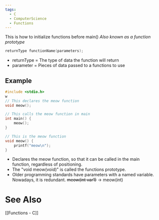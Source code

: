 ```yaml
---
tags:
  - C
  - ComputerScience
  - Functions
---
```

This is how to initialize functions before main()
*Also known as a function prototype*
``` c
returnType functionName(parameters);
```

- returnType = The type of data the function will return
- parameter = Pieces of data passed to a functions to use
## Example
``` c
#include <stdio.h>
w
// This declares the meow function
void meow();

// This calls the meow function in main
int main() {
	meow();
}

// This is the meow function
void meow() {
	printf("meow\n");
}
```
- Declares the meow function, so that it can be called in the main function, regardless of positioning.
- The "void meow(void)" is called the functions prototype.
- Older programming standards have parameters with a named variable. Nowadays, it is redundant. ~~meow(int var1)~~  -> meow(int)
# See Also
[[Functions - C]]